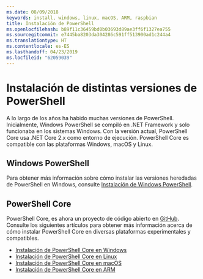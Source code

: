 ```yaml
---
ms.date: 08/09/2018
keywords: install, windows, linux, macOS, ARM, raspbian
title: Instalación de PowerShell
ms.openlocfilehash: b89f11c36459bd0b03693d89ae3ff6f1327ea755
ms.sourcegitcommit: e7445ba8203da304286c591ff513900ad1c244a4
ms.translationtype: HT
ms.contentlocale: es-ES
ms.lasthandoff: 04/23/2019
ms.locfileid: "62059039"
---
```

# <a name="installing-various-versions-of-powershell"></a>Instalación de distintas versiones de PowerShell

A lo largo de los años ha habido muchas versiones de PowerShell. Inicialmente, Windows PowerShell se compiló en .NET Framework y solo funcionaba en los sistemas Windows. Con la versión actual, PowerShell Core usa .NET Core 2.x como entorno de ejecución. PowerShell Core es compatible con las plataformas Windows, macOS y Linux.

## <a name="windows-powershell"></a>Windows PowerShell

Para obtener más información sobre cómo instalar las versiones heredadas de PowerShell en Windows, consulte [Instalación de Windows PowerShell](installing-windows-powershell.md).

## <a name="powershell-core"></a>PowerShell Core

PowerShell Core, es ahora un proyecto de código abierto en [GitHub](https://github.com/powershell/powershell).
Consulte los siguientes artículos para obtener más información acerca de cómo instalar PowerShell Core en diversas plataformas experimentales y compatibles.

- [Instalación de PowerShell Core en Windows](Installing-PowerShell-Core-on-Windows.md)
- [Instalación de PowerShell Core en Linux](Installing-PowerShell-Core-on-Linux.md)
- [Instalación de PowerShell Core en macOS](Installing-PowerShell-Core-on-macOS.md)
- [Instalación de PowerShell Core en ARM](PowerShell-Core-on-ARM.md)
